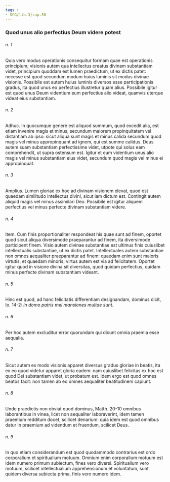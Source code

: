 ```yaml
---
tags : 
- SCG/lib.3/cap.58
---
```


### Quod unus alio perfectius Deum videre potest

###### n. 1
Quia vero modus operationis consequitur formam quae est operationis principium; visionis autem qua intellectus creatus divinam substantiam videt, principium quoddam est lumen praedictum, ut ex dictis patet: necesse est quod secundum modum huius luminis sit modus divinae visionis. Possibile est autem huius luminis diversos esse participationis gradus, ita quod unus eo perfectius illustretur quam alius. Possibile igitur est quod unus Deum videntium eum perfectius alio videat, quamvis uterque videat eius substantiam.

###### n. 2
Adhuc. In quocumque genere est aliquod summum, quod excedit alia, est etiam invenire magis et minus, secundum maiorem propinquitatem vel distantiam ab ipso: sicut aliqua sunt magis et minus calida secundum quod magis vel minus appropinquant ad ignem, qui est summe calidus. Deus autem suam substantiam perfectissime videt, utpote qui solus eam comprehendit, ut supra ostensum est. Igitur et eum videntium unus alio magis vel minus substantiam eius videt, secundum quod magis vel minus ei appropinquat.

###### n. 3
Amplius. Lumen gloriae ex hoc ad divinam visionem elevat, quod est quaedam similitudo intellectus divini, sicut iam dictum est. Contingit autem aliquid magis vel minus assimilari Deo. Possibile est igitur aliquem perfectius vel minus perfecte divinam substantiam videre.

###### n. 4
Item. Cum finis proportionaliter respondeat his quae sunt ad finem, oportet quod sicut aliqua diversimode praeparantur ad finem, ita diversimode participent finem. Visio autem divinae substantiae est ultimus finis cuiuslibet intellectualis substantiae, ut ex dictis patet. Intellectuales autem substantiae non omnes aequaliter praeparantur ad finem: quaedam enim sunt maioris virtutis, et quaedam minoris; virtus autem est via ad felicitatem. Oportet igitur quod in visione divina sit diversitas, quod quidam perfectius, quidam minus perfecte divinam substantiam videant.

###### n. 5
Hinc est quod, ad hanc felicitatis differentiam designandam, dominus dicit, Io. 14-2: *in domo patris mei mansiones multae sunt*.

###### n. 6
Per hoc autem excluditur error quorundam qui dicunt omnia praemia esse aequalia.

###### n. 7
Sicut autem ex modo visionis apparet diversus gradus gloriae in beatis, ita ex eo quod videtur apparet gloria eadem: nam cuiuslibet felicitas ex hoc est quod Dei substantiam videt, ut probatum est. Idem ergo est quod omnes beatos facit: non tamen ab eo omnes aequaliter beatitudinem capiunt.

###### n. 8
Unde praedictis non obviat quod dominus, Matth. 20-10 omnibus laborantibus in vinea, licet non aequaliter laboraverint, idem tamen praemium redditum docet, scilicet denarium: quia idem est quod omnibus datur in praemium ad videndum et fruendum, scilicet Deus.

###### n. 9
In quo etiam considerandum est quod quodammodo contrarius est ordo corporalium et spiritualium motuum. Omnium enim corporalium motuum est idem numero primum subiectum, fines vero diversi. Spiritualium vero motuum, scilicet intellectualium apprehensionum et voluntatum, sunt quidem diversa subiecta prima, finis vero numero idem.


